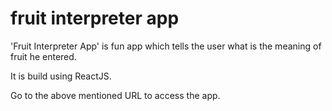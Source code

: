 # fruit interpreter app
'Fruit Interpreter App' is fun app which tells the user what is the meaning of fruit he entered.
 
 It is build using ReactJS.
 
 Go to the above mentioned URL to access the app.
 
 

